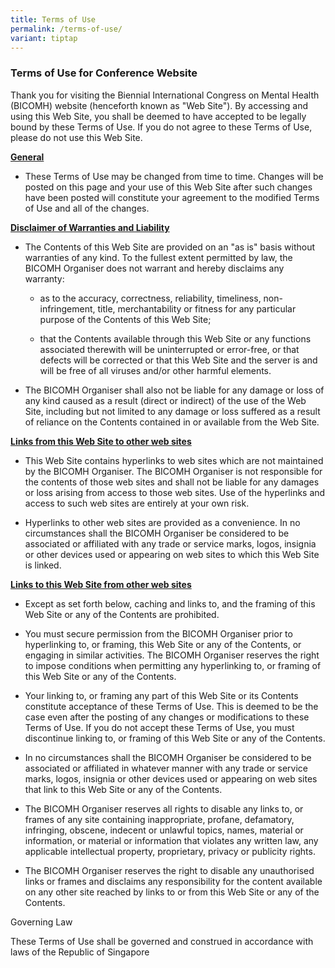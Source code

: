 ```yaml
---
title: Terms of Use
permalink: /terms-of-use/
variant: tiptap
---
```

<h3><strong>Terms of Use for Conference Website</strong></h3>
<p>Thank you for visiting the Biennial International Congress on Mental Health
(BICOMH) website (henceforth known as "Web Site"). By accessing and using
this Web Site, you shall be deemed to have accepted to be legally bound
by these Terms of Use. If you do not agree to these Terms of Use, please
do not use this Web Site.</p>
<p><strong><u>General</u></strong>
</p>
<ul data-tight="true" class="tight">
<li>
<p>These Terms of Use may be changed from time to time. Changes will be posted
on this page and your use of this Web Site after such changes have been
posted will constitute your agreement to the modified Terms of Use and
all of the changes.</p>
</li>
</ul>
<p><strong><u>Disclaimer of Warranties and Liability</u></strong>
</p>
<ul data-tight="true" class="tight">
<li>
<p>The Contents of this Web Site are provided on an "as is" basis without
warranties of any kind. To the fullest extent permitted by law, the BICOMH
Organiser does not warrant and hereby disclaims any warranty:</p>
<ul data-tight="true" class="tight">
<li>
<p>as to the accuracy, correctness, reliability, timeliness, non-infringement,
title, merchantability or fitness for any particular purpose of the Contents
of this Web Site;</p>
</li>
<li>
<p>that the Contents available through this Web Site or any functions associated
therewith will be uninterrupted or error-free, or that defects will be
corrected or that this Web Site and the server is and will be free of all
viruses and/or other harmful elements.</p>
</li>
</ul>
</li>
<li>
<p>The BICOMH Organiser shall also not be liable for any damage or loss of
any kind caused as a result (direct or indirect) of the use of the Web
Site, including but not limited to any damage or loss suffered as a result
of reliance on the Contents contained in or available from the Web Site.</p>
</li>
</ul>
<p><strong><u>Links from this Web Site to other web sites</u></strong>
</p>
<ul data-tight="true" class="tight">
<li>
<p>This Web Site contains hyperlinks to web sites which are not maintained
by the BICOMH Organiser. The BICOMH Organiser is not responsible for the
contents of those web sites and shall not be liable for any damages or
loss arising from access to those web sites. Use of the hyperlinks and
access to such web sites are entirely at your own risk.</p>
</li>
<li>
<p>Hyperlinks to other web sites are provided as a convenience. In no circumstances
shall the BICOMH Organiser be considered to be associated or affiliated
with any trade or service marks, logos, insignia or other devices used
or appearing on web sites to which this Web Site is linked.</p>
</li>
</ul>
<p><strong><u>Links to this Web Site from other web sites</u></strong>
</p>
<ul data-tight="true" class="tight">
<li>
<p>Except as set forth below, caching and links to, and the framing of this
Web Site or any of the Contents are prohibited.</p>
</li>
<li>
<p>You must secure permission from the BICOMH Organiser prior to hyperlinking
to, or framing, this Web Site or any of the Contents, or engaging in similar
activities. The BICOMH Organiser reserves the right to impose conditions
when permitting any hyperlinking to, or framing of this Web Site or any
of the Contents.</p>
</li>
<li>
<p>Your linking to, or framing any part of this Web Site or its Contents
constitute acceptance of these Terms of Use. This is deemed to be the case
even after the posting of any changes or modifications to these Terms of
Use. If you do not accept these Terms of Use, you must discontinue linking
to, or framing of this Web Site or any of the Contents.</p>
</li>
<li>
<p>In no circumstances shall the BICOMH Organiser be considered to be associated
or affiliated in whatever manner with any trade or service marks, logos,
insignia or other devices used or appearing on web sites that link to this
Web Site or any of the Contents.</p>
</li>
<li>
<p>The BICOMH Organiser reserves all rights to disable any links to, or frames
of any site containing inappropriate, profane, defamatory, infringing,
obscene, indecent or unlawful topics, names, material or information, or
material or information that violates any written law, any applicable intellectual
property, proprietary, privacy or publicity rights.</p>
</li>
<li>
<p>The BICOMH Organiser reserves the right to disable any unauthorised links
or frames and disclaims any responsibility for the content available on
any other site reached by links to or from this Web Site or any of the
Contents.</p>
</li>
</ul>
<p>Governing Law</p>
<p>These Terms of Use shall be governed and construed in accordance with
laws of the Republic of Singapore</p>